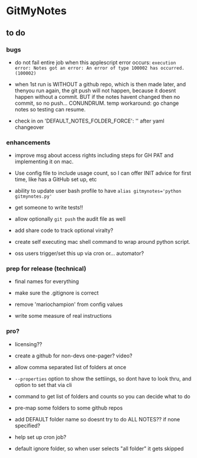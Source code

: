 # GitMyNotes

## to do

### bugs

* do not fail entire job when this applescript error occurs: `execution error: Notes got an error: An error of type 100002 has occurred. (100002)`

* when 1st run is WITHOUT a github repo, which is then made later, and thenyou run again, the git push will not happen, because it doesnt happen without a commit. BUT if the notes havent changed then no commit, so no push... CONUNDRUM. temp workaround: go change notes so testing can resume.

* check in on 'DEFAULT_NOTES_FOLDER_FORCE': '' after yaml changeover



### enhancements

* improve msg about access rights including steps for GH PAT and implementing it on mac. 
* Use config file to include usage count, so I can offer INIT advice for first time, like has a GitHub set up, etc

* ability to update user bash profile to have `alias gitmynotes='python gitmynotes.py'`

* get someone to write tests!!

* allow optionally `git push` the audit file as well

* add share code to track optional viralty?

* create self executing mac shell command to wrap around python script. 

* oss users trigger/set this up via cron or... automator?


### prep for release (technical)

* final names for everything

* make sure the .gitignore is correct

* remove 'mariochampion' from config values 

* write some measure of real instructions


### pro?

* licensing??

* create a github for non-devs one-pager? video? 

* allow comma separated list of folders at once

* `--properties` option to show the settiings, so dont have to look thru, and option to set that via cli

* command to get list of folders and counts so you can decide what to do

* pre-map some folders to some github repos

* add DEFAULT folder name so doesnt try to do ALL NOTES?? if none specified?

* help set up cron job?

* default ignore folder, so when user selects "all folder" it gets skipped






